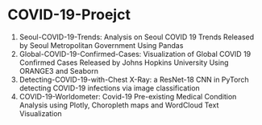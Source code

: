 # COVID-19-Proejct
1. Seoul-COVID-19-Trends: Analysis on Seoul COVID 19 Trends Released by Seoul Metropolitan Government Using Pandas
2. Global-COVID-19-Confirmed-Cases: Visualization of Global COVID 19 Confirmed Cases Released by Johns Hopkins University Using ORANGE3 and Seaborn
3. Detecting-COVID-19-with-Chest X-Ray: a ResNet-18 CNN in PyTorch detecting COVID-19 infections via image classification
4. COVID-19-Worldometer: Covid-19 Pre-existing Medical Condition Analysis using Plotly, Choropleth maps and WordCloud Text Visualization
 
